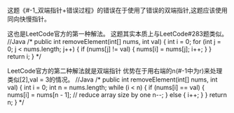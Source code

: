 这题《#-1_双端指针+错误过程》的错误在于使用了错误的双端指针,这题应该使用同向快慢指针。

这也是LeetCode官方的第一种解法。
这题其实本质上与LeetCode#283题类似。
//Java
/*
public int removeElement(int[] nums, int val) {
    int i = 0;
    for (int j = 0; j < nums.length; j++) {
        if (nums[j] != val) {
            nums[i] = nums[j];
            i++;
        }
    }
    return i;
}
*/

LeetCode官方的第二种解法就是双端指针
优势在于用右端的n(#-1中为r)来处理类似[2],val = 3的情况。
//Java
/*
public int removeElement(int[] nums, int val) {
    int i = 0;
    int n = nums.length;
    while (i < n) {
        if (nums[i] == val) {
            nums[i] = nums[n - 1];
            // reduce array size by one
            n--;
        } else {
            i++;
        }
    }
    return n;
}
*/
